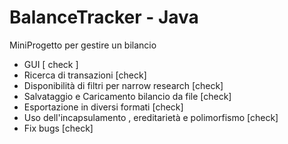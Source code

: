# BalanceTracker - Java

MiniProgetto per gestire un bilancio

- GUI [ check ]
- Ricerca di transazioni [check]
- Disponibilità di filtri per narrow research [check]
- Salvataggio e Caricamento bilancio da file [check]
- Esportazione in diversi formati [check]
- Uso dell'incapsulamento , ereditarietà e polimorfismo [check]
- Fix bugs [check]

